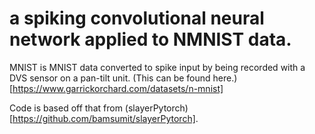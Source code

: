 # a spiking convolutional neural network applied to NMNIST data.
MNIST is MNIST data converted to spike input by being recorded with a DVS sensor on a pan-tilt unit. (This can be found here.)[https://www.garrickorchard.com/datasets/n-mnist]

Code is based off that from (slayerPytorch)[https://github.com/bamsumit/slayerPytorch].


